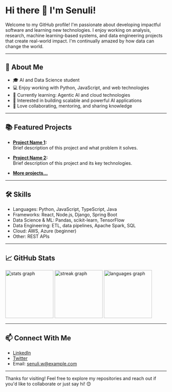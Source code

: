 # Hi there 👋 I'm Senuli!

Welcome to my GitHub profile! I'm passionate about developing impactful software and learning new technologies. I enjoy working on analysis, research, machine learning-based systems, and data engineering projects that create real-world impact. I'm continually amazed by how data can change the world.

---

## 🚀 About Me

- 🎓 AI and Data Science student
- 💻 Enjoy working with Python, JavaScript, and web technologies
- 🌱 Currently learning: Agentic AI and cloud technologies
- 🎯 Interested in building scalable and powerful AI applications
- 🤝 Love collaborating, mentoring, and sharing knowledge

---

## 📚 Featured Projects

- **[Project Name 1](https://github.com/senuli-w/project1):**  
  Brief description of this project and what problem it solves.

- **[Project Name 2](https://github.com/senuli-w/project2):**  
  Brief description of this project and its key technologies.

- **[More projects...](https://github.com/senuli-w?tab=repositories)**

---

## 🛠️ Skills

- Languages: Python, JavaScript, TypeScript, Java
- Frameworks: React, Node.js, Django, Spring Boot
- Data Science & ML: Pandas, scikit-learn, TensorFlow
- Data Engineering: ETL, data pipelines, Apache Spark, SQL
- Cloud: AWS, Azure (beginner)
- Other: REST APIs

---

## 📈 GitHub Stats

<div align="left">
  <img src="https://github-readme-stats.vercel.app/api?username=senuli-w&hide_title=false&hide_rank=false&show_icons=true&include_all_commits=true&count_private=true&disable_animations=false&theme=great-gatsby&locale=en&hide_border=false&order=1" height="150" alt="stats graph"  />
  <img src="https://streak-stats.demolab.com?user=senuli-w&locale=en&mode=daily&theme=great-gatsby&hide_border=false&border_radius=5&order=3" height="150" alt="streak graph"  />
  <img src="https://github-readme-stats.vercel.app/api/top-langs?username=senuli-w&locale=en&hide_title=false&layout=compact&card_width=320&langs_count=5&theme=great-gatsby&hide_border=false&order=2" height="150" alt="languages graph"  />
</div>

---

## 📫 Connect With Me

- [LinkedIn](https://linkedin.com/in/senuli-w)
- [Twitter](https://twitter.com/senuli_w)
- Email: senuli.w@example.com

---

Thanks for visiting! Feel free to explore my repositories and reach out if you'd like to collaborate or just say hi! 😊
